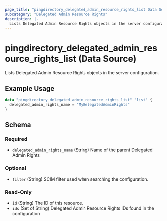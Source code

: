 ```yaml
---
page_title: "pingdirectory_delegated_admin_resource_rights_list Data Source - terraform-provider-pingdirectory"
subcategory: "Delegated Admin Resource Rights"
description: |-
  Lists Delegated Admin Resource Rights objects in the server configuration.
---
```


# pingdirectory_delegated_admin_resource_rights_list (Data Source)

Lists Delegated Admin Resource Rights objects in the server configuration.

## Example Usage

```terraform
data "pingdirectory_delegated_admin_resource_rights_list" "list" {
  delegated_admin_rights_name = "MyDelegatedAdminRights"
}
```

<!-- schema generated by tfplugindocs -->
## Schema

### Required

- `delegated_admin_rights_name` (String) Name of the parent Delegated Admin Rights

### Optional

- `filter` (String) SCIM filter used when searching the configuration.

### Read-Only

- `id` (String) The ID of this resource.
- `ids` (Set of String) Delegated Admin Resource Rights IDs found in the configuration


